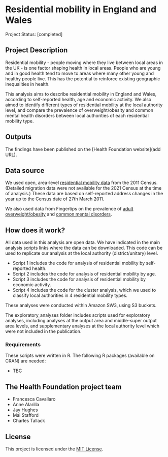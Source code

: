 # Residential mobility in England and Wales
Project Status: [completed]

## Project Description
Residential mobility - people moving where they live between local areas in the UK - is one factor shaping health in local areas. People who are young and in good health tend to move to areas where many other young and healthy people live. This has the potential to reinforce existing geographic inequalities in health.

This analysis aims to describe residential mobility in England and Wales, according to self-reported health, age and economic activity. We also aimed to identify different types of residential mobility at the local authority level, and compare the prevalence of overweight/obesity and common mental health disorders between local authorities of each residential mobility type. 

## Outputs
The findings have been published on the [Health Foundation website](add URL).

## Data source
We used open, area-level [residential mobility data](https://www.nomisweb.co.uk/sources/census_2011_ukmigration) from the 2011 Census. (Detailed migration data were not available for the 2021 Census at the time of analysis.) These data are based on self-reported address changes in the year up to the Census date of 27th March 2011. 

We also used data from Fingertips on the prevalence of [adult overweight/obesity](https://fingertips.phe.org.uk/profile/national-child-measurement-programme/data#page/4/gid/1938133368/ati/301/iid/93088/age/168/sex/4/cat/-1/ctp/-1/yrr/1/cid/4/tbm/1) and [common mental disorders](https://fingertips.phe.org.uk/search/common%20mental%20health#page/3/gid/1/pat/6/par/E12000001/ati/201/are/E06000047/iid/93495/age/164/sex/4/cat/-1/ctp/-1/yrr/1/cid/4/tbm/1). 

## How does it work? 
All data used in this analysis are open data. We have indicated in the main analysis scripts links where the data can be downloaded. This code can be used to replicate our analysis at the local authority (district/unitary) level. 

- Script 1 includes the code for analysis of residential mobility by self-reported health. 
- Script 2 includes the code for analysis of residential mobility by age.
- Script 3 includes the code for analysis of residential mobility by economic activity. 
- Script 4 includes the code for the cluster analysis, which we used to classify local authorities in 4 residential mobility types. 

These analyses were conducted within Amazon SW3, using S3 buckets. 

The exploratory_analyses folder includes scripts used for exploratory analyses, including analyses at the output area and middle-super output area levels, and supplementary analyses at the local authority level which were not included in the publication. 

### Requirements
These scripts were written in R. The following R packages (available on CRAN) are needed:
- TBC

## The Health Foundation project team
* Francesca Cavallaro
* Anne Alarilla
* Jay Hughes
* Mai Stafford
* Charles Tallack

## License
This project is licensed under the [MIT License](https://github.com/HFAnalyticsLab/domcare_hospital_LBBD/blob/master/LICENSE).
